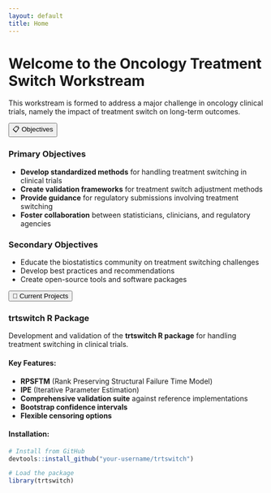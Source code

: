 ```yaml
---
layout: default
title: Home
---
```


# Welcome to the Oncology Treatment Switch Workstream

This workstream is formed to address a major challenge in oncology clinical trials, namely the impact of treatment switch on long-term outcomes.

<button class="collapsible">📋 Objectives</button>
<div class="collapsible-content">

### Primary Objectives

- **Develop standardized methods** for handling treatment switching in clinical trials
- **Create validation frameworks** for treatment switch adjustment methods
- **Provide guidance** for regulatory submissions involving treatment switching
- **Foster collaboration** between statisticians, clinicians, and regulatory agencies

### Secondary Objectives

- Educate the biostatistics community on treatment switching challenges
- Develop best practices and recommendations
- Create open-source tools and software packages

</div>

<button class="collapsible">🔬 Current Projects</button>
<div class="collapsible-content">

### trtswitch R Package

Development and validation of the **trtswitch R package** for handling treatment switching in clinical trials.

#### Key Features:
- **RPSFTM** (Rank Preserving Structural Failure Time Model)
- **IPE** (Iterative Parameter Estimation) 
- **Comprehensive validation suite** against reference implementations
- **Bootstrap confidence intervals**
- **Flexible censoring options**

#### Installation:
```r
# Install from GitHub
devtools::install_github("your-username/trtswitch")

# Load the package
library(trtswitch)
